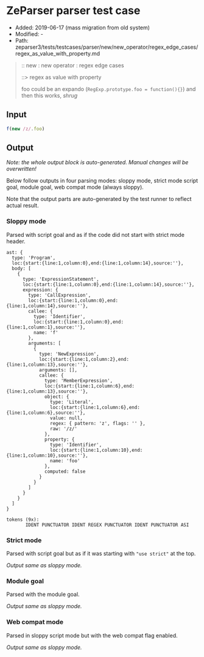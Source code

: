 # ZeParser parser test case

- Added: 2019-06-17 (mass migration from old system)
- Modified: -
- Path: zeparser3/tests/testcases/parser/new/new_operator/regex_edge_cases/regex_as_value_with_property.md

> :: new : new operator : regex edge cases
>
> ::> regex as value with property
>
> foo could be an expando (`RegExp.prototype.foo = function(){}`) and then this works, *shrug*

## Input

`````js
f(new /z/.foo)
`````

## Output

_Note: the whole output block is auto-generated. Manual changes will be overwritten!_

Below follow outputs in four parsing modes: sloppy mode, strict mode script goal, module goal, web compat mode (always sloppy).

Note that the output parts are auto-generated by the test runner to reflect actual result.

### Sloppy mode

Parsed with script goal and as if the code did not start with strict mode header.

`````
ast: {
  type: 'Program',
  loc:{start:{line:1,column:0},end:{line:1,column:14},source:''},
  body: [
    {
      type: 'ExpressionStatement',
      loc:{start:{line:1,column:0},end:{line:1,column:14},source:''},
      expression: {
        type: 'CallExpression',
        loc:{start:{line:1,column:0},end:{line:1,column:14},source:''},
        callee: {
          type: 'Identifier',
          loc:{start:{line:1,column:0},end:{line:1,column:1},source:''},
          name: 'f'
        },
        arguments: [
          {
            type: 'NewExpression',
            loc:{start:{line:1,column:2},end:{line:1,column:13},source:''},
            arguments: [],
            callee: {
              type: 'MemberExpression',
              loc:{start:{line:1,column:6},end:{line:1,column:13},source:''},
              object: {
                type: 'Literal',
                loc:{start:{line:1,column:6},end:{line:1,column:6},source:''},
                value: null,
                regex: { pattern: 'z', flags: '' },
                raw: '/z/'
              },
              property: {
                type: 'Identifier',
                loc:{start:{line:1,column:10},end:{line:1,column:10},source:''},
                name: 'foo'
              },
              computed: false
            }
          }
        ]
      }
    }
  ]
}

tokens (9x):
       IDENT PUNCTUATOR IDENT REGEX PUNCTUATOR IDENT PUNCTUATOR ASI
`````

### Strict mode

Parsed with script goal but as if it was starting with `"use strict"` at the top.

_Output same as sloppy mode._

### Module goal

Parsed with the module goal.

_Output same as sloppy mode._

### Web compat mode

Parsed in sloppy script mode but with the web compat flag enabled.

_Output same as sloppy mode._
